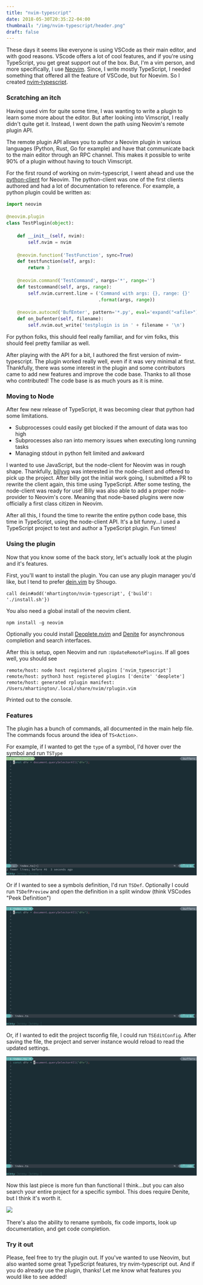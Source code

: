 ```yaml
---
title: "nvim-typescript"
date: 2018-05-30T20:35:22-04:00
thumbnail: "/img/nvim-typescript/header.png"
draft: false
---
```


These days it seems like everyone is using VSCode as their main editor, and with good reasons. VScode offers a lot of cool features, and if you're using TypeScript, you get great support out of the box. But, I'm a vim person, and more specifically, I use [Neovim](https://neovim.io). Since, I write mostly TypeScript, I needed something that offered all the feature of VSCode, but for Noevim. So I created [nvim-typescript](https://github.com/mhartington/nvim-typescript).

### Scratching an itch

Having used vim for quite some time, I was wanting to write a plugin to learn some more about the editor. But after looking into Vimscript, I really didn't quite get it. Instead, I went down the path using Neovim's remote plugin API.

The remote plugin API allows you to author a Neovim plugin in various languages (Python, Rust, Go for example) and have that communicate back to the main editor through an RPC channel. This makes it possible to write 90% of a plugin without having to touch Vimscript.

For the first round of working on nvim-typescript, I went ahead and use the [python-client](https://github.com/neovim/python-client) for Neovim. The python-client was one of the first clients authored and had a lot of documentation to reference. For example, a python plugin could be written as:

```python
import neovim

@neovim.plugin
class TestPlugin(object):

    def __init__(self, nvim):
        self.nvim = nvim

    @neovim.function('TestFunction', sync=True)
    def testfunction(self, args):
        return 3

    @neovim.command('TestCommand', nargs='*', range='')
    def testcommand(self, args, range):
        self.nvim.current.line = ('Command with args: {}, range: {}'
                                  .format(args, range))

    @neovim.autocmd('BufEnter', pattern='*.py', eval='expand("<afile>")', sync=True)
    def on_bufenter(self, filename):
        self.nvim.out_write('testplugin is in ' + filename + '\n')
```

For python folks, this should feel really familiar, and for vim folks, this should feel pretty familiar as well.

After playing with the API for a bit, I authored the first version of nvim-typescript. The plugin worked really well, even if it was very minimal at first. Thankfully, there was some interest in the plugin and some contributors came to add new features and improve the code base. Thanks to all those who contributed! The code base is as much yours as it is mine.


### Moving to Node

After few new release of TypeScript, it was becoming clear that python had some limitations.

- Subprocesses could easily get blocked if the amount of data was too high
- Subprocesses also ran into memory issues when executing long running tasks
- Managing stdout in python felt limited and awkward

I wanted to use JavaScript, but the node-client for Neovim was in rough shape. Thankfully, [billyvg](https://twitter.com/billyvg) was interested in the node-client and offered to pick up the project. After billy got the initial work going, I submitted a PR to rewrite the client again, this time using TypeScript. After some testing, the node-client was ready for use! Billy was also able to add a proper node-provider to Neovim's core. Meaning that node-based plugins were now officially a first class citizen in Neovim.

After all this, I found the time to rewrite the entire python code base, this time in TypeScript, using the node-client API. It's a bit funny...I used a TypeScript project to test and author a TypeScript plugin. Fun times!

### Using the plugin

Now that you know some of the back story, let's actually look at the plugin and it's features.


First, you'll want to install the plugin. You can use any plugin manager you'd like, but I tend to prefer [dein.vim](https://github.com/Shougo/dein.vim) by Shougo.

```viml
call dein#add('mhartington/nvim-typescript', {'build': './install.sh'})
```

You also need a global install of the neovim client.

```shell
npm install -g neovim
```

Optionally you could install [Deoplete.nvim](https://github.com/Shougo/deoplete.nvim) and [Denite](https://github.com/Shougo/denite.nvim) for asynchronous completion and search interfaces.

After this is setup, open Neovim and run `:UpdateRemotePlugins`. If all goes well, you should see

```
remote/host: node host registered plugins ['nvim_typescript']
remote/host: python3 host registered plugins ['denite' 'deoplete']
remote/host: generated rplugin manifest: /Users/mhartington/.local/share/nvim/rplugin.vim
```

Printed out to the console.

### Features

The plugin has a bunch of commands, all documented in the main help file. The commands focus around the idea of `TS<Action>`.


For example, if I wanted to get the `type` of a symbol, I'd hover over the symbol and run `TSType`
![](/img/nvim-typescript/ts-type.gif)

Or if I wanted to see a symbols definition, I'd run `TSDef`. Optionally I could run `TSDefPreview` and open the definition in a split window (think VSCodes "Peek Definition")


![](/img/nvim-typescript/ts-def.gif)

Or, if I wanted to edit the project tsconfig file, I could run `TSEditConfig`. After saving the file, the project and server instance would reload to read the updated settings.

![](/img/nvim-typescript/ts-edit-config.gif)


Now this last piece is more fun than functional I think...but you can also search your entire project for a specific symbol. This does require Denite, but I think it's worth it.


![](/img/nvim-typescript/ts-workspace.gif)


There's also the ability to rename symbols, fix code imports, look up documentation, and get code completion.

### Try it out

Please, feel free to try the plugin out. If you've wanted to use Neovim, but also wanted some great TypeScript features, try nvim-typescript out. And if you do already use the plugin, thanks! Let me know what features you would like to see added!
